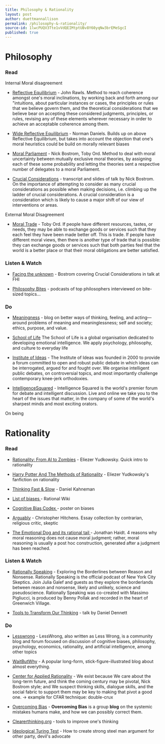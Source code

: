 ```yaml
---
title: Philosophy & Rationality
layout: post
author: duettmannallison
permalink: /philosophy-&-rationality/
source-id: 1lwcPUQV3Tte1vVdQEIMtptUBv8Y60yqNw3brEMeSgcI
published: true
---
```

# Philosophy

### Read

Internal Moral disagreement

* [Reflective Equilibrium](https://plato.stanford.edu/entries/reflective-equilibrium/#WidRefEqu) - John Rawls. Method to reach coherence amongst one's moral inclinations, by working back and forth among our "intuitions, about particular instances or cases, the principles or rules that we believe govern them, and the theoretical considerations that we believe bear on accepting these considered judgments, principles, or rules, revising any of these elements wherever necessary in order to achieve an acceptable coherence among them. 

* [Wide Reflective Equilibrium](https://philpapers.org/rec/DANWRE) - Norman Daniels. Builds up on above Reflective Equilibrium, but takes into account the objection that one's moral heuristics could be build on morally relevant biases

* [Moral Parliament](http://www.overcomingbias.com/2009/01/moral-uncertainty-towards-a-solution.html) - Nick Bostrom, Toby Ord. Method to deal with moral uncertainty between mutually exclusive moral theories, by assigning each of these some probability and letting the theories sent a respective number of delegates to a moral Parliament.  

* [Crucial Considerations](http://www.stafforini.com/blog/bostrom/) - transcript and slides of talk by Nick Bostrom. On the importance of attempting to consider as many crucial considerations as possible when making decisions, i.e. climbing up the ladder of crucial considerations. A crucial consideration is a consideration which is likely to cause a major shift of our view of interventions or areas.

External Moral Disagreement

* [Moral Trade](http://www.amirrorclear.net/files/moral-trade.pdf) - Toby Ord. If people have different resources, tastes, or needs, they may be able to exchange goods or services such that they each feel they have been made better off. This is trade. If people have different moral views, then there is another type of trade that is possible: they can exchange goods or services such that both parties feel that the world is a better place or that their moral obligations are better satisfied.

### Listen & Watch

* [Facing the unknown](https://www.youtube.com/watch?v=h9NB0EQ9iQg) - Bostrom covering Crucial Considerations in talk at FHI

* [Philosophy Bites](http://www.philosophybites.com/) - podcasts of top philosophers interviewed on bite-sized topics…

### Do

* [Meaningness](https://meaningness.com/) - blog on better ways of thinking, feeling, and acting—around problems of meaning and meaninglessness; self and society; ethics, purpose, and value.

* [School of Life](https://www.theschooloflife.com/london/) The School of Life is a global organisation dedicated to developing emotional intelligence. We apply psychology, philosophy, and culture to everyday life

* [Institute of Ideas](http://www.instituteofideas.com/) - The Institute of Ideas was founded in 2000 to provide a forum committed to open and robust public debate in which ideas can be interrogated, argued for and fought over. We organise intelligent public debates, on controversial topics, and most importantly challenge contemporary knee-jerk orthodoxies.

* [IntelligenceSquared](http://www.intelligencesquared.com/) - Intelligence Squared is the world's premier forum for debate and intelligent discussion. Live and online we take you to the heart of the issues that matter, in the company of some of the world's sharpest minds and most exciting orators.

On being

# Rationality

### Read

* [Rationality: From AI to Zombies](http://crcrth650.wikispaces.umb.edu/file/view/Rationality_From_AI_to_Zombies.pdf) - Eliezer Yudkowsky. Quick intro to rationality

* [Harry Potter And The Methods of Rationality](http://www.hpmor.com/) - Eliezer Yudkowsky's fanfiction on rationality

* [Thinking Fast & Slow](https://archive.org/details/pdfy-XdUn_Gp9fEO3IuY6) - Daniel Kahneman

* [List of biases ](https://rationalwiki.org/wiki/List_of_cognitive_biases)- Rational Wiki

* [Cognitive Bias Codex ](https://cdn-images-1.medium.com/max/2000/1*71TzKnr7bzXU_l_pU6DCNA.jpeg)- poster on biases

* [Arguably](https://www.amazon.com/Arguably-Essays-Christopher-Hitchens/dp/1455502782) - Christopher Hitchens. Essay collection by contrarian, religious critic, skeptic

* [The Emotional Dog and its rational tail ](http://ist-socrates.berkeley.edu/~maccoun/LP_Haidt.pdf)- Jonathan Haidt. 4 reasons why moral reasoning does not cause moral judgment; rather, moral reasoning is usually a post hoc construction, generated after a judgment has been reached.

### Listen & Watch

* [Rationally Speaking](http://rationallyspeakingpodcast.org/) - Exploring the Borderlines between Reason and Nonsense. Rationally Speaking is the official podcast of New York City Skeptics. Join Julia Galef and guests as they explore the borderlands between reason and nonsense, likely and unlikely, science and pseudoscience. Rationally Speaking was co-created with Massimo Pigliucci, is produced by Benny Pollak and recorded in the heart of Greenwich Village.

* [Tools to Transform Our Thinking](https://www.youtube.com/watch?v=EJsD-3jtXz0) - talk by Daniel Dennett 

### Do

* [Lesswrong](lesswrong.com/) - LessWrong, also written as Less Wrong, is a community blog and forum focused on discussion of cognitive biases, philosophy, psychology, economics, rationality, and artificial intelligence, among other topics

* [WaitButWhy](https://waitbutwhy.com/) - A popular long-form, stick-figure-illustrated blog about almost everything.

* [Center for Applied Rationality](http://www.rationality.org/) - We exist because We care about the long-term future, and think the coming century may be pivotal, Nick Bostrom style; and We suspect thinking skills, dialogue skills, and the social fabric to support them may be key to making that pivot a good one. → example for CFAR technique: double-crux

* [Overcoming Bias](www.overcomingbias.com/) - **Overcoming Bias** is a group **blog** on the systemic mistakes humans make, and how we can possibly correct them.

* [Clearerthinking.org](https://www.clearerthinking.org/) - tools to improve one's thinking

* [Ideological Turing Test](https://praxtime.com/2014/05/27/ideological-turing-test/) - How to create strong steel man argument for other party, devil's advocate

